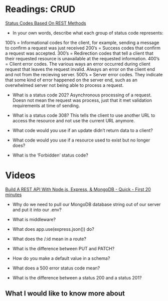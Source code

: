 # Readings: CRUD

[Status Codes Based On REST Methods](https://www.moesif.com/blog/technical/api-design/Which-HTTP-Status-Code-To-Use-For-Every-CRUD-App/)

- In your own words, describe what each group of status code represents:

100’s = Informational codes for the client, for example, sending a message to confirm a request was just received
200’s = Success codes that confirm a request was accepted.
300’s = Redirection codes that tell a client that their requested resource is unavailable at the requested information.
400’s = Client error codes. The various ways an error occurred during client request that leaves the request invalid. Always an error on the client end and not from the recieving server.
500’s = Server error codes. They indicate that some kind of error happened on the server end, such as an overwhelmed server not being able to process a request.

- What is a status code 202?
Asynchronous processing of a request. Doesn not mean the request was process, just that it met validation requirements at time of sending.

- What is a status code 308?
This tells the client to use another URL to access the resource and not use the current URL anymore.

- What code would you use if an update didn’t return data to a client?

- What code would you use if a resource used to exist but no longer does?

- What is the ‘Forbidden’ status code?


# Videos

[Build A REST API With Node.js, Express, & MongoDB - Quick - First 20 minutes](https://www.youtube.com/channel/UCFbNIlppjAuEX4znoulh0Cw)

- Why do we need to pull our MongoDB database string out of our server and put it into our .env?

- What is middleware?

- What does app.use(express.json()) do?

- What does the /:id mean in a route?

- What is the difference between PUT and PATCH?

- How do you make a default value in a schema?

- What does a 500 error status code mean?

- What is the difference between a status 200 and a status 201?

## What I would like to know more about
